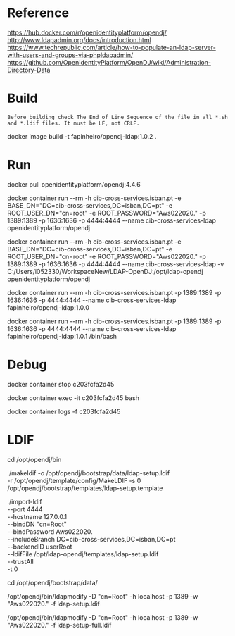 # Reference
https://hub.docker.com/r/openidentityplatform/opendj/
http://www.ldapadmin.org/docs/introduction.html
https://www.techrepublic.com/article/how-to-populate-an-ldap-server-with-users-and-groups-via-phpldapadmin/
https://github.com/OpenIdentityPlatform/OpenDJ/wiki/Administration-Directory-Data

# Build
`Before building check The End of Line Sequence of the file in all *.sh and *.ldif files. It must be LF, not CRLF.`

docker image build -t fapinheiro/opendj-ldap:1.0.2 .

# Run
docker pull openidentityplatform/opendj:4.4.6

docker container run --rm -h cib-cross-services.isban.pt -e BASE_DN="DC=cib-cross-services,DC=isban,DC=pt" -e ROOT_USER_DN="cn=root" -e ROOT_PASSWORD="Aws022020." -p 1389:1389 -p 1636:1636 -p 4444:4444 --name cib-cross-services-ldap openidentityplatform/opendj

docker container run --rm -h cib-cross-services.isban.pt -e BASE_DN="DC=cib-cross-services,DC=isban,DC=pt" -e ROOT_USER_DN="cn=root" -e ROOT_PASSWORD="Aws022020." -p 1389:1389 -p 1636:1636 -p 4444:4444 --name cib-cross-services-ldap -v C:/Users/i052330/WorkspaceNew/LDAP-OpenDJ:/opt/ldap-opendj openidentityplatform/opendj

docker container run --rm -h cib-cross-services.isban.pt -p 1389:1389 -p 1636:1636 -p 4444:4444 --name cib-cross-services-ldap fapinheiro/opendj-ldap:1.0.0

docker container run --rm -h cib-cross-services.isban.pt -p 1389:1389 -p 1636:1636 -p 4444:4444 --name cib-cross-services-ldap fapinheiro/opendj-ldap:1.0.1 /bin/bash

# Debug
docker container stop c203fcfa2d45

docker container exec -it c203fcfa2d45 bash

docker container logs -f c203fcfa2d45

# LDIF
cd /opt/opendj/bin

./makeldif -o /opt/opendj/bootstrap/data/ldap-setup.ldif \
    -r /opt/opendj/template/config/MakeLDIF -s 0 \
    /opt/opendj/bootstrap/templates/ldap-setup.template

./import-ldif \
 --port 4444 \
 --hostname 127.0.0.1 \
 --bindDN "cn=Root" \
 --bindPassword Aws022020. \
 --includeBranch DC=cib-cross-services,DC=isban,DC=pt \
 --backendID userRoot \
 --ldifFile /opt/ldap-opendj/templates/ldap-setup.ldif \
 --trustAll \
 -t 0

cd /opt/opendj/bootstrap/data/

 /opt/opendj/bin/ldapmodify -D "cn=Root" -h localhost -p 1389 -w "Aws022020." -f ldap-setup.ldif

 /opt/opendj/bin/ldapmodify -D "cn=Root" -h localhost -p 1389 -w "Aws022020." -f ldap-setup-full.ldif